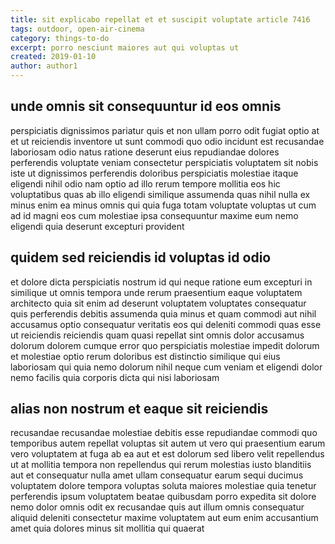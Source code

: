 ```yaml
---
title: sit explicabo repellat et et suscipit voluptate article 7416
tags: outdoor, open-air-cinema
category: things-to-do
excerpt: porro nesciunt maiores aut qui voluptas ut
created: 2019-01-10
author: author1
---
```


## unde omnis sit consequuntur id eos omnis

perspiciatis dignissimos pariatur quis et non ullam porro odit fugiat optio at et ut reiciendis inventore ut sunt commodi quo odio incidunt est recusandae laboriosam odio natus ratione deserunt eius repudiandae dolores perferendis voluptate veniam consectetur perspiciatis voluptatem sit nobis iste ut dignissimos perferendis doloribus perspiciatis molestiae itaque eligendi nihil odio nam optio ad illo rerum tempore mollitia eos hic voluptatibus quas ab illo eligendi similique assumenda quas nihil nulla ex minus enim ea minus omnis qui quia fuga totam voluptate voluptas ut cum ad id magni eos cum molestiae ipsa consequuntur maxime eum nemo eligendi quia deserunt excepturi provident

## quidem sed reiciendis id voluptas id odio

et dolore dicta perspiciatis nostrum id qui neque ratione eum excepturi in similique ut omnis tempora unde rerum praesentium eaque voluptatem architecto quia sit enim ad deserunt voluptatem voluptates consequatur quis perferendis debitis assumenda quia minus et quam commodi aut nihil accusamus optio consequatur veritatis eos qui deleniti commodi quas esse ut reiciendis reiciendis quam quasi repellat sint omnis dolor accusamus dolorum dolorem cumque error quo perspiciatis molestiae impedit dolorum et molestiae optio rerum doloribus est distinctio similique qui eius laboriosam qui quia nemo dolorum nihil neque cum veniam et eligendi dolor nemo facilis quia corporis dicta qui nisi laboriosam

## alias non nostrum et eaque sit reiciendis

recusandae recusandae molestiae debitis esse repudiandae commodi quo temporibus autem repellat voluptas sit autem ut vero qui praesentium earum vero voluptatem at fuga ab ea aut et est dolorum sed libero velit repellendus ut at mollitia tempora non repellendus qui rerum molestias iusto blanditiis aut et consequatur nulla amet ullam consequatur earum sequi ducimus voluptatem dolore tempora voluptas soluta maiores molestiae quia tenetur perferendis ipsum voluptatem beatae quibusdam porro expedita sit dolore nemo dolor omnis odit ex recusandae quis aut illum omnis consequatur aliquid deleniti consectetur maxime voluptatem aut eum enim accusantium amet quia dolores minus sit mollitia qui quaerat
